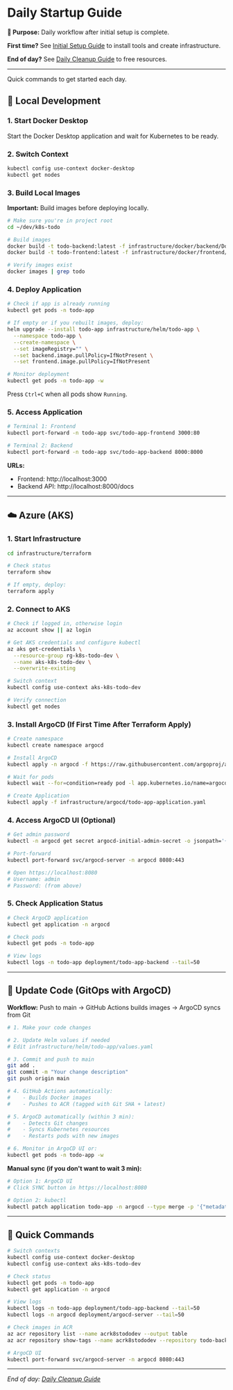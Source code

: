 # Daily Startup Guide

**🎯 Purpose:** Daily workflow after initial setup is complete.

**First time?** See [Initial Setup Guide](./initial-setup.md) to install tools and create infrastructure.

**End of day?** See [Daily Cleanup Guide](./daily-cleanup.md) to free resources.

---

Quick commands to get started each day.

## 🚀 Local Development

### 1. Start Docker Desktop

Start the Docker Desktop application and wait for Kubernetes to be ready.

### 2. Switch Context

```bash
kubectl config use-context docker-desktop
kubectl get nodes
```

### 3. Build Local Images

**Important:** Build images before deploying locally.

```bash
# Make sure you're in project root
cd ~/dev/k8s-todo

# Build images
docker build -t todo-backend:latest -f infrastructure/docker/backend/Dockerfile .
docker build -t todo-frontend:latest -f infrastructure/docker/frontend/Dockerfile .

# Verify images exist
docker images | grep todo
```

### 4. Deploy Application

```bash
# Check if app is already running
kubectl get pods -n todo-app

# If empty or if you rebuilt images, deploy:
helm upgrade --install todo-app infrastructure/helm/todo-app \
  --namespace todo-app \
  --create-namespace \
  --set imageRegistry="" \
  --set backend.image.pullPolicy=IfNotPresent \
  --set frontend.image.pullPolicy=IfNotPresent

# Monitor deployment
kubectl get pods -n todo-app -w
```

Press `Ctrl+C` when all pods show `Running`.

### 5. Access Application

```bash
# Terminal 1: Frontend
kubectl port-forward -n todo-app svc/todo-app-frontend 3000:80

# Terminal 2: Backend
kubectl port-forward -n todo-app svc/todo-app-backend 8000:8000
```

**URLs:**

- Frontend: http://localhost:3000
- Backend API: http://localhost:8000/docs

---

## ☁️ Azure (AKS)

### 1. Start Infrastructure

```bash
cd infrastructure/terraform

# Check status
terraform show

# If empty, deploy:
terraform apply
```

### 2. Connect to AKS

```bash
# Check if logged in, otherwise login
az account show || az login

# Get AKS credentials and configure kubectl
az aks get-credentials \
  --resource-group rg-k8s-todo-dev \
  --name aks-k8s-todo-dev \
  --overwrite-existing

# Switch context
kubectl config use-context aks-k8s-todo-dev

# Verify connection
kubectl get nodes
```

### 3. Install ArgoCD (If First Time After Terraform Apply)

```bash
# Create namespace
kubectl create namespace argocd

# Install ArgoCD
kubectl apply -n argocd -f https://raw.githubusercontent.com/argoproj/argo-cd/stable/manifests/install.yaml

# Wait for pods
kubectl wait --for=condition=ready pod -l app.kubernetes.io/name=argocd-server -n argocd --timeout=300s

# Create Application
kubectl apply -f infrastructure/argocd/todo-app-application.yaml
```

### 4. Access ArgoCD UI (Optional)

```bash
# Get admin password
kubectl -n argocd get secret argocd-initial-admin-secret -o jsonpath='{.data.password}' | base64 -d

# Port-forward
kubectl port-forward svc/argocd-server -n argocd 8080:443

# Open https://localhost:8080
# Username: admin
# Password: (from above)
```

### 5. Check Application Status

```bash
# Check ArgoCD application
kubectl get application -n argocd

# Check pods
kubectl get pods -n todo-app

# View logs
kubectl logs -n todo-app deployment/todo-app-backend --tail=50
```

---

## 🔄 Update Code (GitOps with ArgoCD)

**Workflow:** Push to main → GitHub Actions builds images → ArgoCD syncs from Git

```bash
# 1. Make your code changes

# 2. Update Helm values if needed
# Edit infrastructure/helm/todo-app/values.yaml

# 3. Commit and push to main
git add .
git commit -m "Your change description"
git push origin main

# 4. GitHub Actions automatically:
#    - Builds Docker images
#    - Pushes to ACR (tagged with Git SHA + latest)

# 5. ArgoCD automatically (within 3 min):
#    - Detects Git changes
#    - Syncs Kubernetes resources
#    - Restarts pods with new images

# 6. Monitor in ArgoCD UI or:
kubectl get pods -n todo-app -w
```

**Manual sync (if you don't want to wait 3 min):**

```bash
# Option 1: ArgoCD UI
# Click SYNC button in https://localhost:8080

# Option 2: kubectl
kubectl patch application todo-app -n argocd --type merge -p '{"metadata":{"annotations":{"argocd.argoproj.io/refresh":"hard"}}}'
```

---

## 🔧 Quick Commands

```bash
# Switch contexts
kubectl config use-context docker-desktop
kubectl config use-context aks-k8s-todo-dev

# Check status
kubectl get pods -n todo-app
kubectl get application -n argocd

# View logs
kubectl logs -n todo-app deployment/todo-app-backend --tail=50
kubectl logs -n argocd deployment/argocd-server --tail=50

# Check images in ACR
az acr repository list --name acrk8stododev --output table
az acr repository show-tags --name acrk8stododev --repository todo-backend --output table

# ArgoCD UI
kubectl port-forward svc/argocd-server -n argocd 8080:443
```

---

_End of day: [Daily Cleanup Guide](./daily-cleanup.md)_
